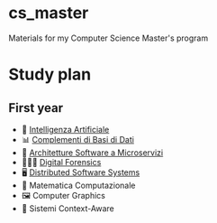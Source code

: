 # cs_master
Materials for my Computer Science Master's program

# Study plan
## First year
- 🧠 [Intelligenza Artificiale](https://github.com/DavideDeRosa/cs_master/tree/main/Intelligenza_artificiale)
- 📊 [Complementi di Basi di Dati]()
- 📐 [Architetture Software a Microservizi](https://github.com/DavideDeRosa/cs_master/tree/main/Architetture_software_a_microservizi)
- 👮🏻‍♂️ [Digital Forensics](https://github.com/DavideDeRosa/cs_master/tree/main/Digital_forensics)
- 🖥️ [Distributed Software Systems](https://github.com/DavideDeRosa/cs_master/tree/main/Distributed_Software_Systems)
- 📏 Matematica Computazionale
- 🖼️ Computer Graphics
- 📡 Sistemi Context-Aware
